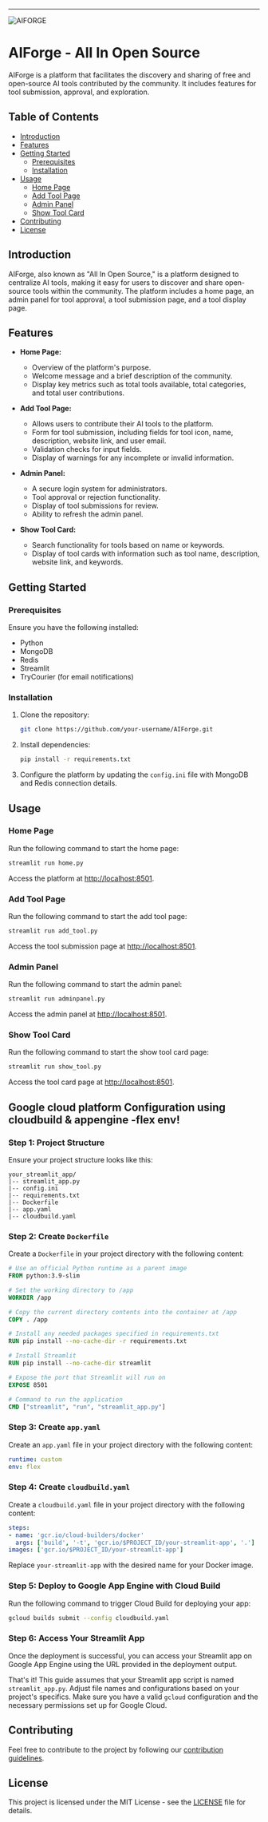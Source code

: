---
![AIFORGE](https://github.com/Khushalsarode/AIFORGE/blob/master/logo.png)  
# AIForge - All In Open Source

AIForge is a platform that facilitates the discovery and sharing of free and open-source AI tools contributed by the community. It includes features for tool submission, approval, and exploration.

## Table of Contents

- [Introduction](#introduction)
- [Features](#features)
- [Getting Started](#getting-started)
  - [Prerequisites](#prerequisites)
  - [Installation](#installation)
- [Usage](#usage)
  - [Home Page](#home-page)
  - [Add Tool Page](#add-tool-page)
  - [Admin Panel](#admin-panel)
  - [Show Tool Card](#show-tool-card)
- [Contributing](#contributing)
- [License](#license)

## Introduction

AIForge, also known as "All In Open Source," is a platform designed to centralize AI tools, making it easy for users to discover and share open-source tools within the community. The platform includes a home page, an admin panel for tool approval, a tool submission page, and a tool display page.

## Features

- **Home Page:**
  - Overview of the platform's purpose.
  - Welcome message and a brief description of the community.
  - Display key metrics such as total tools available, total categories, and total user contributions.

- **Add Tool Page:**
  - Allows users to contribute their AI tools to the platform.
  - Form for tool submission, including fields for tool icon, name, description, website link, and user email.
  - Validation checks for input fields.
  - Display of warnings for any incomplete or invalid information.

- **Admin Panel:**
  - A secure login system for administrators.
  - Tool approval or rejection functionality.
  - Display of tool submissions for review.
  - Ability to refresh the admin panel.

- **Show Tool Card:**
  - Search functionality for tools based on name or keywords.
  - Display of tool cards with information such as tool name, description, website link, and keywords.

## Getting Started

### Prerequisites

Ensure you have the following installed:

- Python
- MongoDB
- Redis
- Streamlit
- TryCourier (for email notifications)

### Installation

1. Clone the repository:

   ```bash
   git clone https://github.com/your-username/AIForge.git
   ```

2. Install dependencies:

   ```bash
   pip install -r requirements.txt
   ```

3. Configure the platform by updating the `config.ini` file with MongoDB and Redis connection details.

## Usage

### Home Page

Run the following command to start the home page:

```bash
streamlit run home.py
```

Access the platform at [http://localhost:8501](http://localhost:8501).

### Add Tool Page

Run the following command to start the add tool page:

```bash
streamlit run add_tool.py
```

Access the tool submission page at [http://localhost:8501](http://localhost:8501).

### Admin Panel

Run the following command to start the admin panel:

```bash
streamlit run adminpanel.py
```

Access the admin panel at [http://localhost:8501](http://localhost:8501).

### Show Tool Card

Run the following command to start the show tool card page:

```bash
streamlit run show_tool.py
```

Access the tool card page at [http://localhost:8501](http://localhost:8501).

## Google cloud platform Configuration using cloudbuild & appengine -flex env!
### Step 1: Project Structure

Ensure your project structure looks like this:

```
your_streamlit_app/
|-- streamlit_app.py
|-- config.ini
|-- requirements.txt
|-- Dockerfile
|-- app.yaml
|-- cloudbuild.yaml
```

### Step 2: Create `Dockerfile`

Create a `Dockerfile` in your project directory with the following content:

```Dockerfile
# Use an official Python runtime as a parent image
FROM python:3.9-slim

# Set the working directory to /app
WORKDIR /app

# Copy the current directory contents into the container at /app
COPY . /app

# Install any needed packages specified in requirements.txt
RUN pip install --no-cache-dir -r requirements.txt

# Install Streamlit
RUN pip install --no-cache-dir streamlit

# Expose the port that Streamlit will run on
EXPOSE 8501

# Command to run the application
CMD ["streamlit", "run", "streamlit_app.py"]
```

### Step 3: Create `app.yaml`

Create an `app.yaml` file in your project directory with the following content:

```yaml
runtime: custom
env: flex
```

### Step 4: Create `cloudbuild.yaml`

Create a `cloudbuild.yaml` file in your project directory with the following content:

```yaml
steps:
- name: 'gcr.io/cloud-builders/docker'
  args: ['build', '-t', 'gcr.io/$PROJECT_ID/your-streamlit-app', '.']
images: ['gcr.io/$PROJECT_ID/your-streamlit-app']
```

Replace `your-streamlit-app` with the desired name for your Docker image.

### Step 5: Deploy to Google App Engine with Cloud Build

Run the following command to trigger Cloud Build for deploying your app:

```bash
gcloud builds submit --config cloudbuild.yaml
```

### Step 6: Access Your Streamlit App

Once the deployment is successful, you can access your Streamlit app on Google App Engine using the URL provided in the deployment output.

That's it! This guide assumes that your Streamlit app script is named `streamlit_app.py`. Adjust file names and configurations based on your project's specifics. Make sure you have a valid `gcloud` configuration and the necessary permissions set up for Google Cloud.
## Contributing

Feel free to contribute to the project by following our [contribution guidelines](CONTRIBUTING.md).

## License

This project is licensed under the MIT License - see the [LICENSE](LICENSE) file for details.

